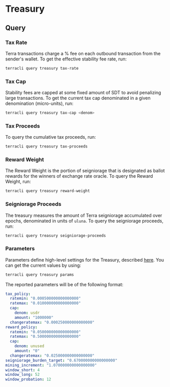 # Treasury

## Query

### Tax Rate

Terra transactions charge a % fee on each outbound transaction from the sender's wallet. To get the effective stability fee rate, run:

```bash
terracli query treasury tax-rate
```

### Tax Cap

Stability fees are capped at some fixed amount of SDT to avoid penalizing large transactions. To get the current tax cap denominated in a given denomination (micro-units), run:

```bash
terracli query treasury tax-cap <denom>
```

### Tax Proceeds

To query the cumulative tax proceeds, run:

```bash
terracli query treasury tax-proceeds
```

### Reward Weight

The Reward Weight is the portion of seigniorage that is designated as ballot rewards for the winners of exchange rate oracle. To query the Reward Weight, run:

```bash
terracli query treasury reward-weight
```

### Seigniorage Proceeds

The treasury measures the amount of Terra seigniorage accumulated over epochs, denominated in units of `uluna`. To query the seigniorage proceeds, run:

```bash
terracli query treasury seigniorage-proceeds
```

### Parameters

Parameters define high-level settings for the Treasury, described [here](../dev/spec-treasury.md#parameters). You can get the current values by using:

```bash
terracli query treasury params
```

The reported parameters will be of the following format:

```yaml
tax_policy:
  ratemin: "0.000500000000000000"
  ratemax: "0.010000000000000000"
  cap:
    denom: usdr
    amount: "1000000"
  changeratemax: "0.000250000000000000"
reward_policy:
  ratemin: "0.050000000000000000"
  ratemax: "0.500000000000000000"
  cap:
    denom: unused
    amount: "0"
  changeratemax: "0.025000000000000000"
seigniorage_burden_target: "0.670000000000000000"
mining_increment: "1.070000000000000000"
window_short: 4
window_long: 52
window_probation: 12
```
